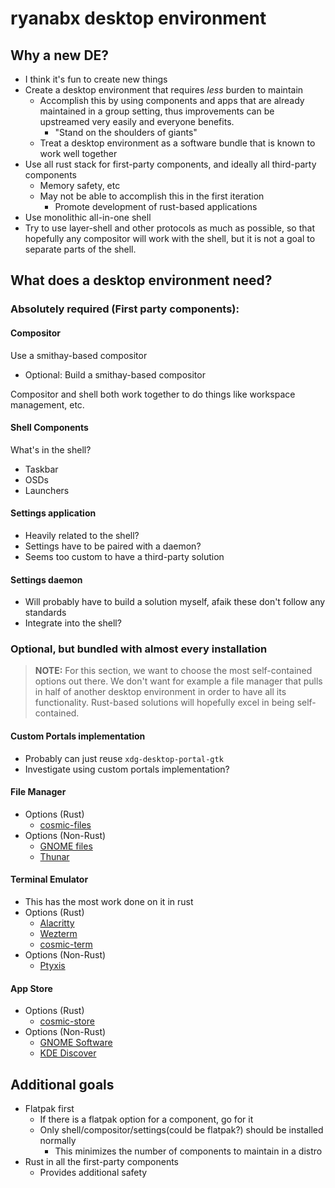 # ryanabx desktop environment

## Why a new DE?

* I think it's fun to create new things
* Create a desktop environment that requires _less_ burden to maintain
  * Accomplish this by using components and apps that are already maintained in a group setting, thus improvements can be upstreamed very easily and everyone benefits.
    * "Stand on the shoulders of giants"
  * Treat a desktop environment as a software bundle that is known to work well together
* Use all rust stack for first-party components, and ideally all third-party components
  * Memory safety, etc
  * May not be able to accomplish this in the first iteration
    * Promote development of rust-based applications
* Use monolithic all-in-one shell
* Try to use layer-shell and other protocols as much as possible, so that hopefully any compositor will work with the shell, but it is not a goal to separate parts of the shell.

## What does a desktop environment need?

### Absolutely required (First party components):

#### Compositor

Use a smithay-based compositor

* Optional: Build a smithay-based compositor

Compositor and shell both work together to do things like workspace management, etc.

#### Shell Components

What's in the shell?

* Taskbar
* OSDs
* Launchers

#### Settings application

* Heavily related to the shell?
* Settings have to be paired with a daemon?
* Seems too custom to have a third-party solution

#### Settings daemon

* Will probably have to build a solution myself, afaik these don't follow any standards
* Integrate into the shell?

### Optional, but bundled with almost every installation

> **NOTE:** For this section, we want to choose the most self-contained options out there. We don't want for example a file manager that pulls in half of another desktop environment in order to have all its functionality. Rust-based solutions will hopefully excel in being self-contained.

#### Custom Portals implementation

* Probably can just reuse `xdg-desktop-portal-gtk`
* Investigate using custom portals implementation?

#### File Manager

* Options (Rust)
  * [cosmic-files](https://github.com/pop-os/cosmic-files)
* Options (Non-Rust)
  * [GNOME files](https://gitlab.gnome.org/GNOME/nautilus)
  * [Thunar](https://gitlab.xfce.org/xfce/thunar)

#### Terminal Emulator

* This has the most work done on it in rust
* Options (Rust)
  * [Alacritty](https://github.com/alacritty/alacritty)
  * [Wezterm](https://github.com/wez/wezterm)
  * [cosmic-term](https://github.com/pop-os/cosmic-term)
* Options (Non-Rust)
  * [Ptyxis](https://gitlab.gnome.org/chergert/ptyxis)

#### App Store

* Options (Rust)
  * [cosmic-store](https://github.com/pop-os/cosmic-store)
* Options (Non-Rust)
  * [GNOME Software](https://gitlab.gnome.org/GNOME/gnome-software)
  * [KDE Discover](https://invent.kde.org/plasma/discover)

## Additional goals

* Flatpak first
  * If there is a flatpak option for a component, go for it
  * Only shell/compositor/settings(could be flatpak?) should be installed normally
    * This minimizes the number of components to maintain in a distro
* Rust in all the first-party components
  * Provides additional safety